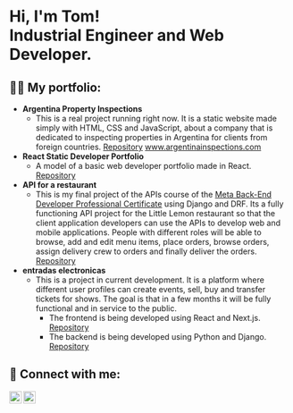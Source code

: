 <h1>Hi, I'm Tom! <br/> Industrial Engineer and Web Developer.</h1>

<h2>👨‍💻 My portfolio:</h2>

- <b>Argentina Property Inspections</b>
  - This is a real project running right now. It is a static website made simply with HTML, CSS and JavaScript, about a company that is dedicated to inspecting properties in Argentina for clients from foreign countries. [Repository](https://github.com/tomfenoglio/argentina-property-inspections.git) www.argentinainspections.com
- <b>React Static Developer Portfolio</b>
  - A model of a basic web developer portfolio made in React. [Repository](https://github.com/tomfenoglio/react-static-portfolio.git)
- <b>API for a restaurant</b>
  - This is my final project of the APIs course of the [Meta Back-End Developer Professional Certificate](https://www.coursera.org/professional-certificates/meta-back-end-developer)  using Django and DRF. Its a fully functioning API project for the Little Lemon restaurant so that the client application developers can use the APIs to develop web and mobile applications. People with different roles will be able to browse, add and edit menu items, place orders, browse orders, assign delivery crew to orders and finally deliver the orders. [Repository](https://github.com/tomfenoglio/django-api-littlelemon.git)
- <b>entradas electronicas</b>
  - This is a project in current development. It is a platform where different user profiles can create events, sell, buy and transfer tickets for shows. The goal is that in a few months it will be fully functional and in service to the public.
    - The frontend is being developed using React and Next.js. [Repository](https://github.com/tomfenoglio/entradaselectronicas-frontend.git)
    - The backend is being developed using Python and Django. [Repository](https://github.com/tomfenoglio/entradaselectronicas-backend.git)


<h2> 🤳 Connect with me:</h2>

[<img align="left" alt="JoshMadakor | LinkedIn" width="22px" src="https://cdn.jsdelivr.net/npm/simple-icons@v3/icons/linkedin.svg" />][linkedin]
[<img align="left" alt="JoshMadakor | Instagram" width="22px" src="https://cdn.jsdelivr.net/npm/simple-icons@v3/icons/instagram.svg" />][instagram]


[instagram]: https://www.instagram.com/tomfenoglio/
[linkedin]: https://www.linkedin.com/in/tomas-fenoglio-44279676/

<!--
**joshmadakor1/joshmadakor1** is a ✨ _special_ ✨ repository because its `README.md` (this file) appears on your GitHub profile.

Here are some ideas to get you started:

- 🔭 I’m currently working on ...
- 🌱 I’m currently learning ...
- 👯 I’m looking to collaborate on ...
- 🤔 I’m looking for help with ...
- 💬 Ask me about ...
- 📫 How to reach me: ...
- 😄 Pronouns: ...
- ⚡ Fun fact: ...
-->
